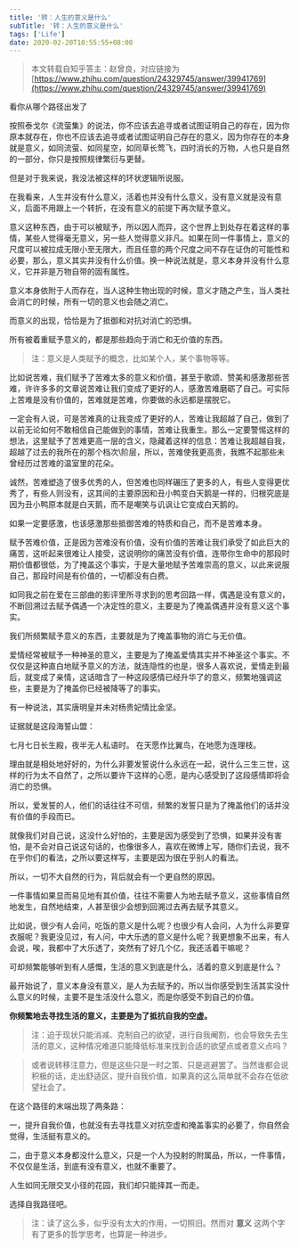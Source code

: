 ```yaml
---
title: '转：人生的意义是什么'
subTitle: '转：人生的意义是什么'
tags: ['Life']
date: 2020-02-20T10:55:55+08:00
---
```


> 本文转载自知乎答主：赵曾良，对应链接为 [https://www.zhihu.com/question/24329745/answer/39941769](https://www.zhihu.com/question/24329745/answer/39941769)

看你从哪个路径出发了

按照泰戈尔《流萤集》的说法，你不应该去追寻或者试图证明自己的存在，因为你原本就存在，你也不应该去追寻或者试图证明自己存在的意义，因为你存在的本身就是意义，如同流萤、如同星空，如同草长莺飞，四时消长的万物，人也只是自然的一部分，你只是按照规律繁衍与更替。

但是对于我来说，我没法被这样的环状逻辑所说服。

在我看来，人生并没有什么意义，活着也并没有什么意义，没有意义就是没有意义，后面不用跟上一个转折，在没有意义的前提下再次赋予意义。

意义这种东西，由于可以被赋予，所以因人而异，这个世界上到处存在着这样的事情，某些人觉得毫无意义，另一些人觉得意义非凡。如果在同一件事情上，意义的尺度可以被拉成无限小至无限大，而且任意的两个尺度之间不存在证伪的可能性和必要，那么，意义其实并没有什么价值。换一种说法就是，意义本身并没有什么意义，它并非是万物自带的固有属性。

意义本身依附于人而存在，当人这种生物出现的时候，意义才随之产生，当人类社会消亡的时候，所有一切的意义也会随之消亡。

而意义的出现，恰恰是为了抵御和对抗对消亡的恐惧。

所有被着重赋予意义的，都是那些趋向于消亡和无价值的东西。

> 注：意义是人类赋予的概念，比如某个人，某个事物等等。

比如说苦难，我们赋予了苦难太多的意义和价值，甚至于歌颂、赞美和感激那些苦难，许许多多的文章说苦难让我们变成了更好的人，感激苦难磨砺了自己。可实际上苦难是没有价值的，苦难就是苦难，你要做的永远都是摆脱它。

一定会有人说，可是苦难真的让我变成了更好的人，苦难让我超越了自己，做到了以前无论如何不敢相信自己能做到的事情，苦难让我重生。那么一定要警惕这样的想法，这里赋予了苦难更高一层的含义，隐藏着这样的信息：苦难让我超越自我，超越了过去的我所在的那个档次\阶层，所以，苦难使我更高贵，我瞧不起那些未曾经历过苦难的温室里的花朵。

诚然，苦难塑造了很多优秀的人，但苦难也同样碾压了更多的人，有些人变得更优秀了，有些人则没有，这其间的主要原因和丑小鸭变白天鹅是一样的，归根究底是因为丑小鸭原本就是白天鹅，而不是嘲笑与讥讽让它变成白天鹅的。

如果一定要感激，也该感激那些抵御苦难的特质和自己，而不是苦难本身。

赋予苦难价值，正是因为苦难没有价值，没有价值的苦难让我们承受了如此巨大的痛苦，这听起来很难让人接受，这说明你的痛苦没有价值，连带你生命中的那段时期价值都很低，为了掩盖这个事实，于是大量地赋予苦难崇高的意义，以此来说服自己，那段时间是有价值的，一切都没有白费。

如同我之前在爱在三部曲的影评里所寻求到的思考回路一样，偶遇是没有意义的，不断回溯过去赋予偶遇一个决定性的意义，主要是为了掩盖偶遇并没有意义这个事实。

我们所频繁赋予意义的东西，主要就是为了掩盖事物的消亡与无价值。

爱情经常被赋予一种神圣的意义，主要是为了掩盖爱情其实并不神圣这个事实。不仅仅是这种直白地赋予意义的方法，就连隐性的也是，很多人喜欢说，爱情走到最后，就变成了亲情，这话暗含了一种这段感情已经升华了的意义，频繁地强调这些，主要是为了掩盖你已经被降等了的事实。

有一种说法，其实唐明皇并未对杨贵妃情比金坚。

证据就是这段海誓山盟：

七月七日长生殿，夜半无人私语时。
在天愿作比翼鸟，在地愿为连理枝。

理由就是相处地好好的，为什么非要发誓说什么永远在一起，说什么三生三世，这样的行为太不自然了，之所以要许下这样的心愿，是内心感受到了这段感情即将会消亡的恐惧。

所以，爱发誓的人，他们的话往往不可信，频繁的发誓只是为了掩盖他们的话并没有价值的手段而已。

就像我们对自己说，这没什么好怕的，主要是因为感受到了恐惧，如果并没有害怕，是不会对自己说这句话的，也像很多人，喜欢在微博上写，随你们去说，我不在乎你们的看法，之所以要这样写，主要是因为很在乎别人的看法。

所以，一切不大自然的行为，背后就会有一个更自然的原因。

一件事情如果显而易见地有其价值，往往不需要人为地去赋予意义，这些事情自然地发生，自然地结束，人甚至很少会想到回溯过去再去赋予其意义。

比如说，很少有人会问，吃饭的意义是什么呢？也很少有人会问，人为什么非要穿衣服呢？我更没见过，有人问，中大乐透的意义是什么呢？我更想象不出来，有人会说，唉，我都中了大乐透了，突然有了好几个亿，我还活着干嘛呢？

可却频繁能够听到有人感慨，生活的意义到底是什么，活着的意义到底是什么？

最开始说了，意义本身没有意义，是人为去赋予的，所以当你感受到生活其实没什么意义的时候，主要不是生活没什么意义，而是你感受不到自己的价值。

**你频繁地去寻找生活的意义，主要是为了抵抗自我的空虚。**

> 注：迫于现状只能消减、克制自己的欲望，进行自我阉割，也会导致失去生活的意义，这种情况难道只能降低标准来找到合适的欲望点或者意义点吗？

> 或者说转移注意力，但是这些只是一时之策、只是逃避罢了。当然谁都会说积极的话，走出舒适区，提升自我价值，如果真的这么简单就不会存在低欲望社会了。

在这个路径的末端出现了两条路：

一，提升自我价值，也就没有去寻找意义对抗空虚和掩盖事实的必要了，你自然会觉得，生活挺有意义的。

二，由于意义本身都没什么意义，只是一个人为投射的附属品，所以，一件事情，不仅仅是生活，到底有没有意义，也就不重要了。

人生如同无限交叉小径的花园，我们却只能择其一而走。

选择自我路径吧。

> 注：读了这么多，似乎没有太大的作用，一切照旧。然而对 **意义** 这两个字有了更多的哲学思考，也算是一种进步。
